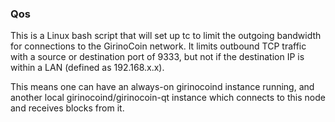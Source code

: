 ### Qos ###

This is a Linux bash script that will set up tc to limit the outgoing bandwidth for connections to the GirinoCoin network. It limits outbound TCP traffic with a source or destination port of 9333, but not if the destination IP is within a LAN (defined as 192.168.x.x).

This means one can have an always-on girinocoind instance running, and another local girinocoind/girinocoin-qt instance which connects to this node and receives blocks from it.
